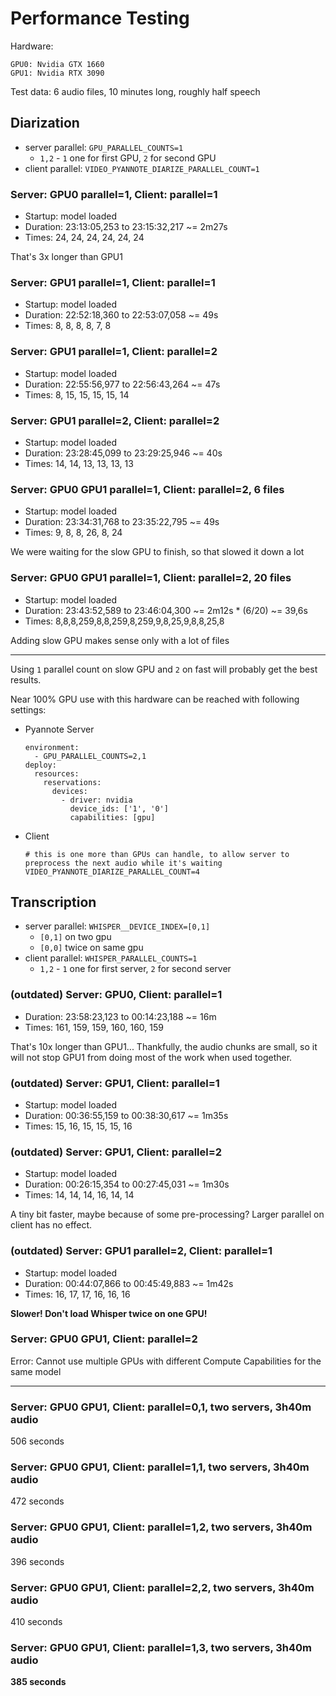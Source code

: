 # Performance Testing

Hardware:
```
GPU0: Nvidia GTX 1660 
GPU1: Nvidia RTX 3090
```

Test data: 6 audio files, 10 minutes long, roughly half speech


## Diarization

- server parallel: `GPU_PARALLEL_COUNTS=1`
  - `1,2` - `1` one for first GPU, `2` for second GPU 
- client parallel: `VIDEO_PYANNOTE_DIARIZE_PARALLEL_COUNT=1`

### Server: GPU0 parallel=1, Client: parallel=1

- Startup: model loaded
- Duration: 23:13:05,253 to 23:15:32,217 ~= 2m27s
- Times: 24, 24, 24, 24, 24, 24

That's 3x longer than GPU1

### Server: GPU1 parallel=1, Client: parallel=1

- Startup: model loaded
- Duration: 22:52:18,360 to 22:53:07,058 ~= 49s 
- Times: 8, 8, 8, 8, 7, 8

### Server: GPU1 parallel=1, Client: parallel=2

- Startup: model loaded
- Duration: 22:55:56,977 to 22:56:43,264 ~= 47s
- Times: 8, 15, 15, 15, 15, 14

### Server: GPU1 parallel=2, Client: parallel=2

- Startup: model loaded
- Duration: 23:28:45,099 to 23:29:25,946 ~= 40s
- Times: 14, 14, 13, 13, 13, 13

### Server: GPU0 GPU1 parallel=1, Client: parallel=2, 6 files

- Startup: model loaded
- Duration: 23:34:31,768 to 23:35:22,795 ~= 49s
- Times: 9, 8, 8, 26, 8, 24

We were waiting for the slow GPU to finish, so that slowed it down a lot

### Server: GPU0 GPU1 parallel=1, Client: parallel=2, 20 files

- Startup: model loaded
- Duration: 23:43:52,589 to 23:46:04,300 ~= 2m12s * (6/20) ~= 39,6s
- Times: 8,8,8,259,8,8,259,8,259,9,8,25,9,8,8,25,8

Adding slow GPU makes sense only with a lot of files

---------------------------------------------------------------------------------------

Using `1` parallel count on slow GPU and `2` on fast will probably get the best results.

Near 100% GPU use with this hardware can be reached with following settings:

- Pyannote Server
    ```
    environment:
      - GPU_PARALLEL_COUNTS=2,1
    deploy:
      resources:
        reservations:
          devices:
            - driver: nvidia
              device_ids: ['1', '0']
              capabilities: [gpu]
    ```
  
- Client
    ```
    # this is one more than GPUs can handle, to allow server to preprocess the next audio while it's waiting
    VIDEO_PYANNOTE_DIARIZE_PARALLEL_COUNT=4
    ```


## Transcription

- server parallel: `WHISPER__DEVICE_INDEX=[0,1]` 
  - `[0,1]` on two gpu
  - `[0,0]` twice on same gpu
- client parallel: `WHISPER_PARALLEL_COUNTS=1`
  - `1,2` - `1` one for first server, `2` for second server 

### (outdated) Server: GPU0, Client: parallel=1

- Duration: 23:58:23,123 to 00:14:23,188 ~= 16m 
- Times: 161, 159, 159, 160, 160, 159

That's 10x longer than GPU1... Thankfully, the audio chunks are small, so it will not stop GPU1 from doing most of the work when used together. 

### (outdated) Server: GPU1, Client: parallel=1

- Startup: model loaded
- Duration: 00:36:55,159 to 00:38:30,617 ~= 1m35s
- Times: 15, 16, 15, 15, 15, 16

### (outdated) Server: GPU1, Client: parallel=2

- Startup: model loaded
- Duration: 00:26:15,354 to 00:27:45,031 ~= 1m30s
- Times: 14, 14, 14, 16, 14, 14

A tiny bit faster, maybe because of some pre-processing? Larger parallel on client has no effect.

### (outdated) Server: GPU1 parallel=2, Client: parallel=1

- Startup: model loaded
- Duration: 00:44:07,866 to 00:45:49,883 ~= 1m42s
- Times: 16, 17, 17, 16, 16, 16

**Slower! Don't load Whisper twice on one GPU!**

### Server: GPU0 GPU1, Client: parallel=2

Error: Cannot use multiple GPUs with different Compute Capabilities for the same model

---------------------------------------------------------------------------------------

### Server: GPU0 GPU1, Client: parallel=0,1, two servers, 3h40m audio

506 seconds

### Server: GPU0 GPU1, Client: parallel=1,1, two servers, 3h40m audio

472 seconds

### Server: GPU0 GPU1, Client: parallel=1,2, two servers, 3h40m audio

396 seconds

### Server: GPU0 GPU1, Client: parallel=2,2, two servers, 3h40m audio

410 seconds

### Server: GPU0 GPU1, Client: parallel=1,3, two servers, 3h40m audio

**385 seconds**

